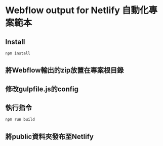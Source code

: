 # Webflow output for Netlify 自動化專案範本

## Install

```javascript
npm install
```

## 將Webflow輸出的zip放置在專案根目錄

## 修改gulpfile.js的config

## 執行指令

```js
npm run build
```

## 將public資料夾發布至Netlify